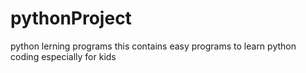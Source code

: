 # pythonProject
python lerning programs
this contains easy programs to learn python coding especially for kids
